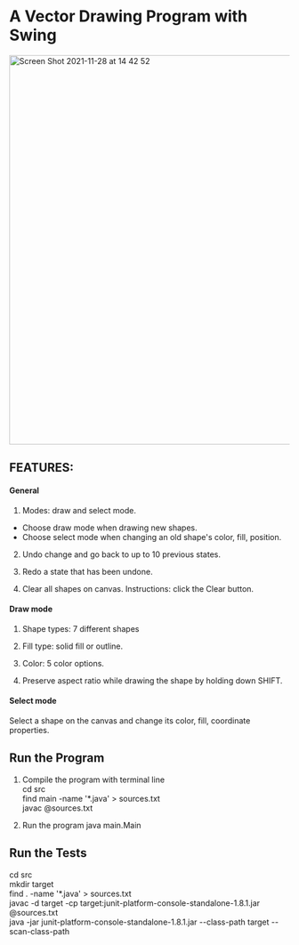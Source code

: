 # A Vector Drawing Program with Swing
<img width="700" alt="Screen Shot 2021-11-28 at 14 42 52" src="https://user-images.githubusercontent.com/77321721/143773918-15e5f255-e3b9-4786-bcc6-bf7d8fce7179.png">

## FEATURES:
#### General
1. Modes: draw and select mode.
- Choose draw mode when drawing new shapes.
- Choose select mode when changing an old shape's color, fill, position.

2. Undo change and go back to up to 10 previous states.
    
3. Redo a state that has been undone.

4. Clear all shapes on canvas.
    Instructions: click the Clear button.

#### Draw mode
1. Shape types: 7 different shapes

2. Fill type: solid fill or outline.

3. Color: 5 color options.

4. Preserve aspect ratio while drawing the shape by holding down SHIFT.

#### Select mode
Select a shape on the canvas and change its color, fill, coordinate properties.

## Run the Program
1. Compile the program with terminal line\
cd src\
find main -name '*.java' > sources.txt\
javac @sources.txt

2. Run the program
java main.Main

## Run the Tests
cd src\
mkdir target\
find . -name '*.java' > sources.txt\
javac -d target -cp target:junit-platform-console-standalone-1.8.1.jar @sources.txt\
java -jar junit-platform-console-standalone-1.8.1.jar --class-path target --scan-class-path
